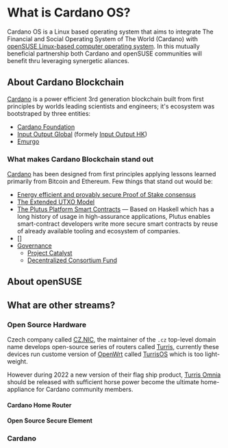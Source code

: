 # What is Cardano OS?

Cardano OS is a Linux based operating system that aims to integrate The Financial and Social Operating System of The World (Cardano) with [openSUSE Linux-based computer operating system](./about-openSUSE/). In this mutually beneficial partnership both Cardano and openSUSE communities will benefit thru leveraging synergetic aliances.

## About Cardano Blockchain
[Cardano](https://cardano.org/) is a power efficient 3rd generation blockchain built from first principles by worlds leading scientists and engineers; it's ecosystem was bootstraped by three entities:
- [Cardano Foundation](https://cardanofoundation.org/)
- [Input Output Global](https://iog.io/) (formely [Input Output HK](https://iohk.io/))
- [Emurgo](https://emurgo.io/)

### What makes Cardano Blockchain stand out
[Cardano](about-cardano/README.md) has been designed from first principles applying lessons learned primarily from Bitcoin and Ethereum. Few things that stand out would be:
- [Energy efficient and provably secure Proof of Stake consensus](about-cardano/Ouroboros-Proof-of-Stake/)
- [The Extended UTXO Model](https://iohk.io/en/research/library/papers/the-extended-utxo-model/)
- [The Plutus Platform Smart Contracts](https://docs.cardano.org/plutus/learn-about-plutus) — Based on Haskell which has a long history of usage in high-assurance applications, Plutus enables smart-contract developers write more secure smart contracts by reuse of already available tooling and ecosystem of companies.
- []
- [Governance](about-cardano/governance/README.md)
    - [Project Catalyst](https://projectcatalyst.org/)
    - [Decentralized Consortium Fund](https://thedcf.io/)

## About openSUSE

## What are other streams?

### Open Source Hardware
Czech company called [CZ.NIC](https://www.nic.cz/), the maintainer of the `.cz` top-level domain name develops open-source series of routers called [Turris](https://www.turris.com/en/), currently these devices run custome version of [OpenWrt](https://openwrt.org/) called [TurrisOS](https://www.turris.com/en/turris-os/) which is too light-weight.

However during 2022 a new version of their flag ship product, [Turris Omnia](about-hardware/Turris-Omnia.md) should be released with sufficient horse power become the ultimate home-appliance for Cardano community members.

#### Cardano Home Router

#### Open Source Secure Element

### Cardano 

